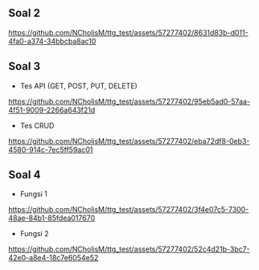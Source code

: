## Soal 2

https://github.com/NCholisM/ttg_test/assets/57277402/8631d83b-d011-4fa0-a374-34bbcba8ac10

## Soal 3

- Tes API (GET, POST, PUT, DELETE)
  
https://github.com/NCholisM/ttg_test/assets/57277402/95eb5ad0-57aa-4f51-9009-2266a643f21d

- Tes CRUD
  
https://github.com/NCholisM/ttg_test/assets/57277402/eba72df8-0eb3-4580-914c-7ec5ff59ac01

## Soal 4

- Fungsi 1
  
https://github.com/NCholisM/ttg_test/assets/57277402/3f4e07c5-7300-48ae-84b1-85fdea017670

- Fungsi 2

https://github.com/NCholisM/ttg_test/assets/57277402/52c4d21b-3bc7-42e0-a8e4-18c7e6054e52

